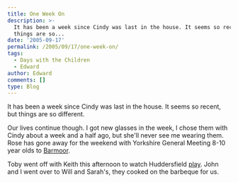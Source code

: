 ```yaml
---
title: One Week On
description: >-
  It has been a week since Cindy was last in the house. It seems so recent, but
  things are so...
date: '2005-09-17'
permalink: /2005/09/17/one-week-on/
tags:
  - Days with the Children
  - Edward
author: Edward
comments: []
type: Blog
---
```


It has been a week since Cindy was last in the house. It seems so
recent, but things are so different.

Our lives continue though. I got new glasses in the week, I chose them
with Cindy about a week and a half ago, but she\'ll never see me wearing
them. Rose has gone away for the weekend with Yorkshire General Meeting
8-10 year olds to [Barmoor][1].

Toby went off with Keith this afternoon to watch Huddersfield [play][2].
John and I went over to Will and Sarah\'s, they cooked on the barbeque
for us.



[1]: https://www.barmoor.org.uk/
[2]: https://news.bbc.co.uk/sport1/hi/football/eng_div_2/4232488.stm
